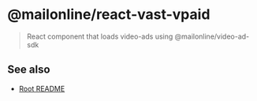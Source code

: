 # @mailonline/react-vast-vpaid

> React component that loads video-ads using @mailonline/video-ad-sdk

## See also
* [Root README](../../README.md)